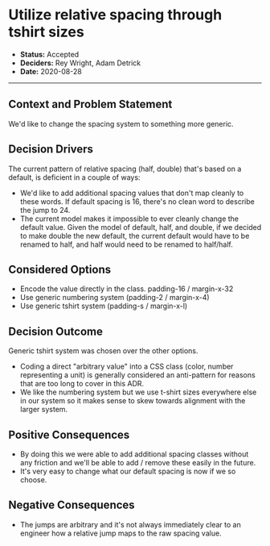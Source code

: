 # Utilize relative spacing through tshirt sizes

- **Status:** Accepted
- **Deciders:** Rey Wright, Adam Detrick
- **Date:** 2020-08-28

---

## Context and Problem Statement

We'd like to change the spacing system to something more generic.

## Decision Drivers <!-- optional -->

The current pattern of relative spacing (half, double) that's based on a default, is deficient in a couple of ways:

- We'd like to add additional spacing values that don't map cleanly to these words. If default spacing is 16, there's no clean word to describe the jump to 24.
- The current model makes it impossible to ever cleanly change the default value. Given the model of default, half, and double, if we decided to make double the new default, the current default would have to be renamed to half, and half would need to be renamed to half/half.

## Considered Options

- Encode the value directly in the class. padding-16 / margin-x-32
- Use generic numbering system (padding-2 / margin-x-4)
- Use generic tshirt system (padding-s / margin-x-l)

## Decision Outcome

Generic tshirt system was chosen over the other options.

- Coding a direct "arbitrary value" into a CSS class (color, number representing a unit) is generally considered an anti-pattern for reasons that are too long to cover in this ADR.
- We like the numbering system but we use t-shirt sizes everywhere else in our system so it makes sense to skew towards alignment with the larger system.

## Positive Consequences <!-- optional -->

- By doing this we were able to add additional spacing classes without any friction and we'll be able to add / remove these easily in the future.
- It's very easy to change what our default spacing is now if we so choose.

## Negative Consequences <!-- optional -->

- The jumps are arbitrary and it's not always immediately clear to an engineer how a relative jump maps to the raw spacing value.
